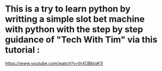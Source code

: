# This is a try to learn python by writting a simple  slot bet machine with python  with the step by step guidance of "Tech With Tim"  via this tutorial :
https://www.youtube.com/watch?v=th4OBktqK1I